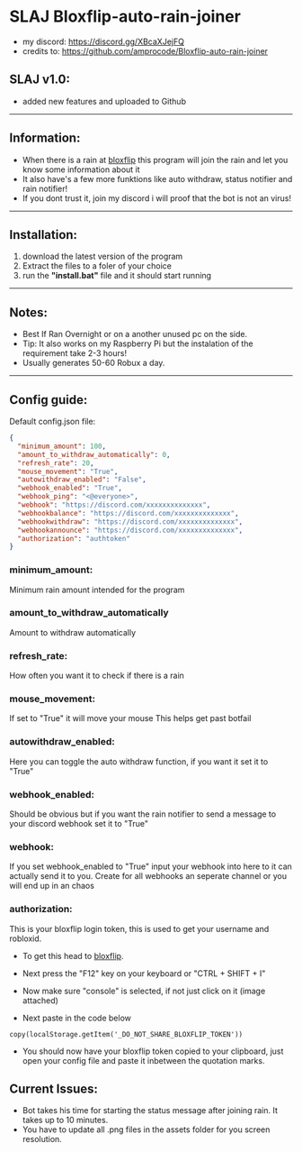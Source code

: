 # SLAJ Bloxflip-auto-rain-joiner


- my discord: https://discord.gg/XBcaXJejFQ
- credits to: https://github.com/amprocode/Bloxflip-auto-rain-joiner  


## SLAJ v1.0:
- added new features and uploaded to Github


-----------------------------------------------------------------------------------------------------------------------------------------------------------------------

## Information:
- When there is a rain at [bloxflip](https://bloxflip.com) this program will join the rain and let you know some information about it
- It also have's a few more funktions like auto withdraw, status notifier and rain notifier!
- If you dont trust it, join my discord i will proof that the bot is not an virus!

-----------------------------------------------------------------------------------------------------------------------------------------------------------------------

## Installation:
1) download the latest version of the program
2) Extract the files to a foler of your choice
3) run the **"install.bat"** file and it should start running


-----------------------------------------------------------------------------------------------------------------------------------------------------------------------

## Notes:
- Best If Ran Overnight or on a another unused pc on the side.
- Tip: It also works on my Raspberry Pi but the instalation of the requirement take 2-3 hours!
- Usually generates 50-60 Robux a day.


-----------------------------------------------------------------------------------------------------------------------------------------------------------------------

## Config guide:

Default config.json file:
```json
{
  "minimum_amount": 100,
  "amount_to_withdraw_automatically": 0,
  "refresh_rate": 20,
  "mouse_movement": "True",
  "autowithdraw_enabled": "False",
  "webhook_enabled": "True",
  "webhook_ping": "<@everyone>",
  "webhook": "https://discord.com/xxxxxxxxxxxxxx",
  "webhookbalance": "https://discord.com/xxxxxxxxxxxxxx",
  "webhookwithdraw": "https://discord.com/xxxxxxxxxxxxxx",
  "webhookannounce": "https://discord.com/xxxxxxxxxxxxxx",
  "authorization": "authtoken"
}
```
### minimum_amount:
Minimum rain amount intended for the program


### amount_to_withdraw_automatically
Amount to withdraw automatically


### refresh_rate:
How often you want it to check if there is a rain


### mouse_movement:
If set to "True" it will move your mouse This helps get past botfail

### autowithdraw_enabled:
Here you can toggle the auto withdraw function, if you want it set it to "True"

### webhook_enabled:
Should be obvious but if you want the rain notifier to send a message to your discord webhook set it to "True"


### webhook:
If you set webhook_enabled to "True" input your webhook into here to it can actually send it to you. Create for all webhooks an seperate channel or you will end up in an chaos



### authorization:
This is your bloxflip login token, this is used to get your username and robloxid.

- To get this head to [bloxflip](https://bloxflip.com).
- Next press the "F12" key on your keyboard or "CTRL + SHIFT + I"
- Now make sure "console" is selected, if not just click on it (image attached)



- Next paste in the code below
```
copy(localStorage.getItem('_DO_NOT_SHARE_BLOXFLIP_TOKEN'))
```
- You should now have your bloxflip token copied to your clipboard, just open your config file and paste it inbetween the quotation marks.

## Current Issues:
- Bot takes his time for starting the status message after joining rain. It takes up to 10 minutes.
- You have to update all .png files in the assets folder for you screen resolution. 
